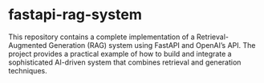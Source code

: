 # fastapi-rag-system
This repository contains a complete implementation of a Retrieval-Augmented Generation (RAG) system using FastAPI and OpenAI’s API. The project provides a practical example of how to build and integrate a sophisticated AI-driven system that combines retrieval and generation techniques.
